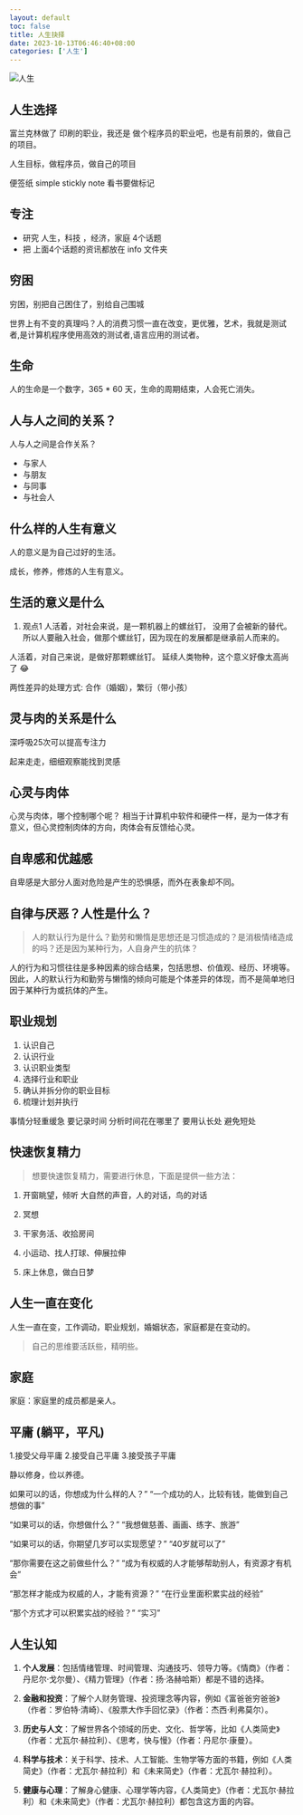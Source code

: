```yaml
---
layout: default
toc: false
title: 人生抉择
date: 2023-10-13T06:46:40+08:00
categories: ['人生']
---
```


![人生](/images/人生.png)

## 人生选择
富兰克林做了 印刷的职业，我还是 做个程序员的职业吧，也是有前景的，做自己的项目。

人生目标，做程序员，做自己的项目

便签纸 simple stickly note
看书要做标记

## 专注

- 研究 人生，科技 ，经济，家庭 4个话题
- 把 上面4个话题的资讯都放在 info 文件夹

<!--more-->

## 穷困

穷困，别把自己困住了，别给自己围城

世界上有不变的真理吗？人的消费习惯一直在改变，更优雅，艺术，我就是测试者,是计算机程序使用高效的测试者,语言应用的测试者。

## 生命
人的生命是一个数字，365 * 60 天，生命的周期结束，人会死亡消失。

## 人与人之间的关系？

人与人之间是合作关系？

- 与家人
- 与朋友
- 与同事
- 与社会人

## 什么样的人生有意义

人的意义是为自己过好的生活。

成长，修养，修炼的人生有意义。

## 生活的意义是什么

1. 观点1 
人活着，对社会来说，是一颗机器上的螺丝钉， 没用了会被新的替代。
所以人要融入社会，做那个螺丝钉，因为现在的发展都是继承前人而来的。

人活着，对自己来说，是做好那颗螺丝钉。
 延续人类物种，这个意义好像太高尚了 😂

两性差异的处理方式:
合作（婚姻），繁衍（带小孩）

## 灵与肉的关系是什么

深呼吸25次可以提高专注力

起来走走，细细观察能找到灵感

## 心灵与肉体

心灵与肉体，哪个控制哪个呢？
相当于计算机中软件和硬件一样，是为一体才有意义，但心灵控制肉体的方向，肉体会有反馈给心灵。

## 自卑感和优越感

自卑感是大部分人面对危险是产生的恐惧感，而外在表象却不同。


## 自律与厌恶？人性是什么？

> 人的默认行为是什么？勤劳和懒惰是思想还是习惯造成的？是消极情绪造成的吗？还是因为某种行为，人自身产生的抗体？

人的行为和习惯往往是多种因素的综合结果，包括思想、价值观、经历、环境等。因此，人的默认行为和勤劳与懒惰的倾向可能是个体差异的体现，而不是简单地归因于某种行为或抗体的产生。

## 职业规划

1. 认识自己
2. 认识行业
3. 认识职业类型
4. 选择行业和职业
5. 确认并拆分你的职业目标
6. 梳理计划并执行


事情分轻重缓急 要记录时间 分析时间花在哪里了 要用认长处 避免短处

## 快速恢复精力

> 想要快速恢复精力，需要进行休息，下面是提供一些方法：

1. 开窗眺望，倾听 大自然的声音，人的对话，鸟的对话

2. 冥想

3. 干家务活、收拾房间

4. 小运动、找人打球、伸展拉伸

5. 床上休息，做白日梦

## 人生一直在变化

人生一直在变，工作调动，职业规划，婚姻状态，家庭都是在变动的。

> 自己的思维要活跃些，精明些。

## 家庭

家庭：家庭里的成员都是亲人。

## 平庸 (躺平，平凡)

1.接受父母平庸
2.接受自己平庸
3.接受孩子平庸

静以修身，俭以养德。

<!--more-->

如果可以的话，你想成为什么样的人？”
“一个成功的人，比较有钱，能做到自己想做的事”

“如果可以的话，你想做什么？”
“我想做慈善、画画、练字、旅游”

“如果可以的话，你期望几岁可以实现愿望？”
“40岁就可以了”

“那你需要在这之前做些什么？”
“成为有权威的人才能够帮助别人，有资源才有机会”

“那怎样才能成为权威的人，才能有资源？”
“在行业里面积累实战的经验”

“那个方式才可以积累实战的经验？”
“实习”

## 人生认知

1. **个人发展**：包括情绪管理、时间管理、沟通技巧、领导力等。《情商》（作者：丹尼尔·戈尔曼）、《精力管理》（作者：扬·洛赫哈斯）都是不错的选择。

2. **金融和投资**：了解个人财务管理、投资理念等内容，例如《富爸爸穷爸爸》（作者：罗伯特·清崎）、《股票大作手回忆录》（作者：杰西·利弗莫尔）。

3. **历史与人文**：了解世界各个领域的历史、文化、哲学等，比如《人类简史》（作者：尤瓦尔·赫拉利）、《思考，快与慢》（作者：丹尼尔·康曼）。

4. **科学与技术**：关于科学、技术、人工智能、生物学等方面的书籍，例如《人类简史》（作者：尤瓦尔·赫拉利）和《未来简史》（作者：尤瓦尔·赫拉利）。

5. **健康与心理**：了解身心健康、心理学等内容，《人类简史》（作者：尤瓦尔·赫拉利）和《未来简史》（作者：尤瓦尔·赫拉利）都包含这方面的内容。

